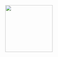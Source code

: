 <img src="https://user-images.githubusercontent.com/77255300/109082379-a2be5080-76e2-11eb-9abe-450243357b09.PNG" width=150 heigth=150>
  

